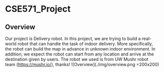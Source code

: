 # CSE571_Project

## Overview
Our project is Delivery robot. In this project, we are trying to build a real-world robot that can handle the task of indoor delivery. More specifically, the robot can build the map in advance in unknown indoor environment. In addition, we expect the robot can start from any location and arrive at the destination given by users. The robot we used is from UW Mushr robot team (https://mushr.io/), thanks! 
![Overview](./img/overview.png =200x200)